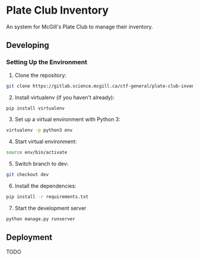 # Plate Club Inventory
An system for McGill's Plate Club to manage their inventory.
## Developing
### Setting Up the Environment

1. Clone the repository:
```bash
git clone https://gitlab.science.mcgill.ca/ctf-general/plate-club-inventory.git
```

2. Install virtualenv (if you haven't already):
```bash
pip install virtualenv
```

3. Set up a virtual environment with Python 3:
```bash
virtualenv -p python3 env
```

4. Start virtual environment:
 ```bash
source env/bin/activate
```

5. Switch branch to dev:
```bash
git checkout dev
```

6. Install the dependencies:
```bash
pip install -r requirements.txt
```

7. Start the development server
```bash
python manage.py runserver
```

## Deployment

TODO
